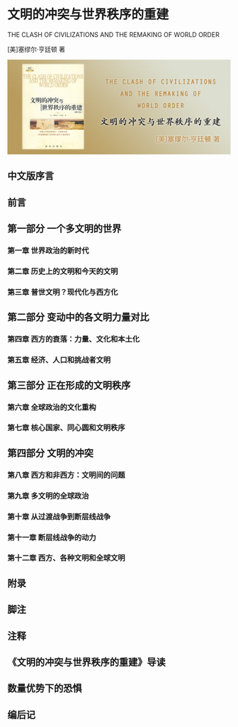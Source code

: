# 文明的冲突与世界秩序的重建

THE CLASH OF CIVILIZATIONS AND THE REMAKING OF WORLD ORDER

[美]塞缪尔·亨廷顿 著

![封面](contents/wx-cover.png)

## 中文版序言

## 前言

## 第一部分 一个多文明的世界

### 第一章 世界政治的新时代

### 第二章 历史上的文明和今天的文明

### 第三章 普世文明？现代化与西方化

## 第二部分 变动中的各文明力量对比

### 第四章 西方的衰落：力量、文化和本土化

### 第五章 经济、人口和挑战者文明

## 第三部分 正在形成的文明秩序

### 第六章 全球政治的文化重构

### 第七章 核心国家、同心圆和文明秩序

## 第四部分 文明的冲突

### 第八章 西方和非西方：文明间的问题

### 第九章 多文明的全球政治

### 第十章 从过渡战争到断层线战争

### 第十一章 断层线战争的动力

### 第十二章 西方、各种文明和全球文明

## 附录

## 脚注

## 注释

## 《文明的冲突与世界秩序的重建》导读

## 数量优势下的恐惧

## 编后记
